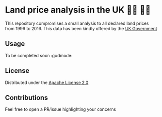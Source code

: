 # Land price analysis in the UK :guardsman: :guardsman:

This repository compromises a small analysis to all declared land prices from 1996 to 2016. This data has
been kindly offered by the [UK Government](https://data.gov.uk/faq#q1)

## Usage

To be completed soon :godmode:

## License

Distributed under the [Apache License 2.0](http://www.apache.org/licenses/LICENSE-2.0)

## Contributions

Feel free to open a PR/issue highlighting your concerns
